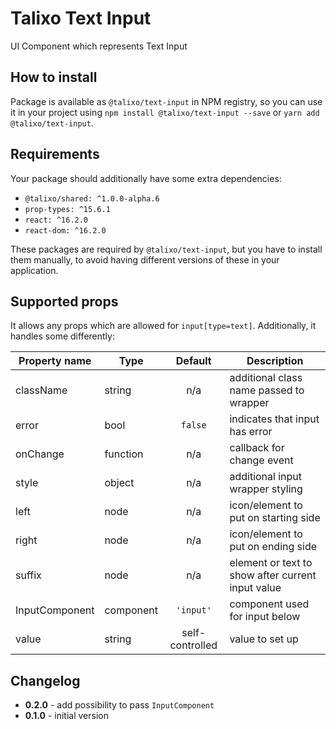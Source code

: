 # Talixo Text Input

UI Component which represents Text Input

## How to install

Package is available as `@talixo/text-input` in NPM registry, so you can use it in your project
using `npm install @talixo/text-input --save` or `yarn add @talixo/text-input`.

## Requirements

Your package should additionally have some extra dependencies:

- `@talixo/shared: ^1.0.0-alpha.6`
- `prop-types: ^15.6.1`
- `react: ^16.2.0`
- `react-dom: ^16.2.0`

These packages are required by `@talixo/text-input`, but you have to install them manually,
to avoid having different versions of these in your application.

## Supported props
It allows any props which are allowed for `input[type=text]`. Additionally, it handles some differently:

Property name  | Type      | Default         | Description
---------------|-----------|:---------------:|--------------------------------
className      | string    | n/a             | additional class name passed to wrapper
error          | bool      | `false`         | indicates that input has error
onChange       | function  | n/a             | callback for change event
style          | object    | n/a             | additional input wrapper styling
left           | node      | n/a             | icon/element to put on starting side
right          | node      | n/a             | icon/element to put on ending side
suffix         | node      | n/a             | element or text to show after current input value
InputComponent | component | `'input'`       | component used for input below
value          | string    | self-controlled | value to set up

## Changelog

- **0.2.0** - add possibility to pass `InputComponent`
- **0.1.0** - initial version

